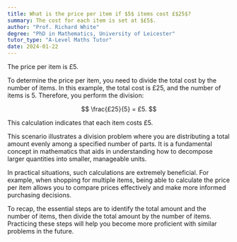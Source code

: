 ```yaml
---
title: What is the price per item if $5$ items cost £$25$?
summary: The cost for each item is set at $£5$.
author: "Prof. Richard White"
degree: "PhD in Mathematics, University of Leicester"
tutor_type: "A-Level Maths Tutor"
date: 2024-01-22
---
```


The price per item is £5.

To determine the price per item, you need to divide the total cost by the number of items. In this example, the total cost is £25, and the number of items is $5$. Therefore, you perform the division:

$$
\frac{£25}{5} = £5.
$$

This calculation indicates that each item costs £5.

This scenario illustrates a division problem where you are distributing a total amount evenly among a specified number of parts. It is a fundamental concept in mathematics that aids in understanding how to decompose larger quantities into smaller, manageable units.

In practical situations, such calculations are extremely beneficial. For example, when shopping for multiple items, being able to calculate the price per item allows you to compare prices effectively and make more informed purchasing decisions.

To recap, the essential steps are to identify the total amount and the number of items, then divide the total amount by the number of items. Practicing these steps will help you become more proficient with similar problems in the future.
    